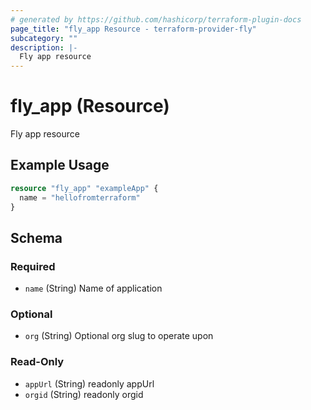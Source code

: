```yaml
---
# generated by https://github.com/hashicorp/terraform-plugin-docs
page_title: "fly_app Resource - terraform-provider-fly"
subcategory: ""
description: |-
  Fly app resource
---
```


# fly_app (Resource)

Fly app resource

## Example Usage

```terraform
resource "fly_app" "exampleApp" {
  name = "hellofromterraform"
}
```

<!-- schema generated by tfplugindocs -->
## Schema

### Required

- `name` (String) Name of application

### Optional

- `org` (String) Optional org slug to operate upon

### Read-Only

- `appUrl` (String) readonly appUrl
- `orgid` (String) readonly orgid



